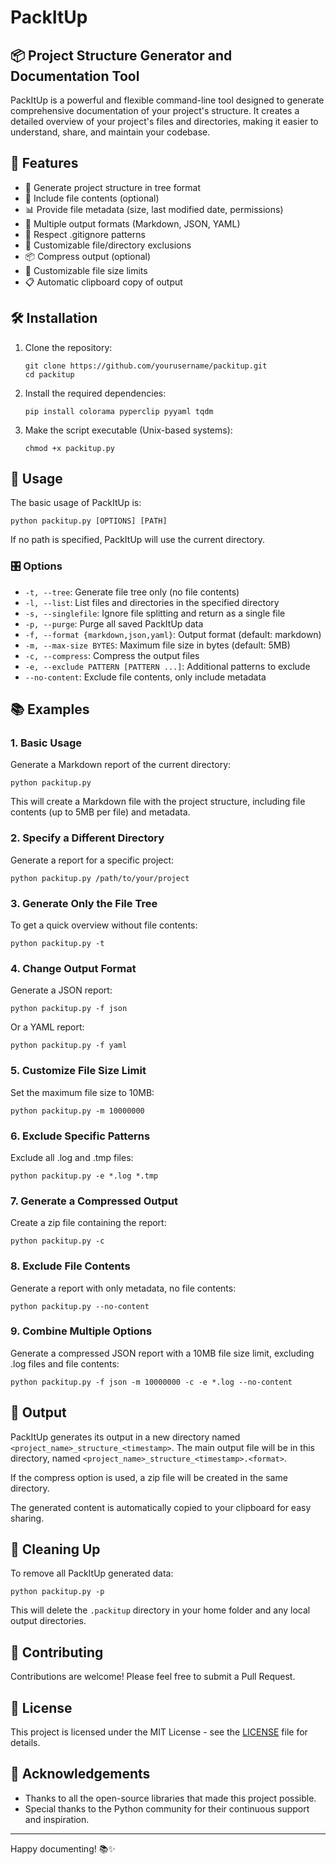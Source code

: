 # PackItUp

## 📦 Project Structure Generator and Documentation Tool

PackItUp is a powerful and flexible command-line tool designed to generate comprehensive documentation of your project's structure. It creates a detailed overview of your project's files and directories, making it easier to understand, share, and maintain your codebase.

## 🌟 Features

- 🌳 Generate project structure in tree format
- 📄 Include file contents (optional)
- 📊 Provide file metadata (size, last modified date, permissions)
- 🎨 Multiple output formats (Markdown, JSON, YAML)
- 🧹 Respect .gitignore patterns
- 🚫 Customizable file/directory exclusions
- 📦 Compress output (optional)
- 📏 Customizable file size limits
- 📋 Automatic clipboard copy of output

## 🛠 Installation

1. Clone the repository:

   ```
   git clone https://github.com/yourusername/packitup.git
   cd packitup
   ```

2. Install the required dependencies:

   ```
   pip install colorama pyperclip pyyaml tqdm
   ```

3. Make the script executable (Unix-based systems):
   ```
   chmod +x packitup.py
   ```

## 🚀 Usage

The basic usage of PackItUp is:

```
python packitup.py [OPTIONS] [PATH]
```

If no path is specified, PackItUp will use the current directory.

### 🎛 Options

- `-t, --tree`: Generate file tree only (no file contents)
- `-l, --list`: List files and directories in the specified directory
- `-s, --singlefile`: Ignore file splitting and return as a single file
- `-p, --purge`: Purge all saved PackItUp data
- `-f, --format {markdown,json,yaml}`: Output format (default: markdown)
- `-m, --max-size BYTES`: Maximum file size in bytes (default: 5MB)
- `-c, --compress`: Compress the output files
- `-e, --exclude PATTERN [PATTERN ...]`: Additional patterns to exclude
- `--no-content`: Exclude file contents, only include metadata

## 📚 Examples

### 1. Basic Usage

Generate a Markdown report of the current directory:

```
python packitup.py
```

This will create a Markdown file with the project structure, including file contents (up to 5MB per file) and metadata.

### 2. Specify a Different Directory

Generate a report for a specific project:

```
python packitup.py /path/to/your/project
```

### 3. Generate Only the File Tree

To get a quick overview without file contents:

```
python packitup.py -t
```

### 4. Change Output Format

Generate a JSON report:

```
python packitup.py -f json
```

Or a YAML report:

```
python packitup.py -f yaml
```

### 5. Customize File Size Limit

Set the maximum file size to 10MB:

```
python packitup.py -m 10000000
```

### 6. Exclude Specific Patterns

Exclude all .log and .tmp files:

```
python packitup.py -e *.log *.tmp
```

### 7. Generate a Compressed Output

Create a zip file containing the report:

```
python packitup.py -c
```

### 8. Exclude File Contents

Generate a report with only metadata, no file contents:

```
python packitup.py --no-content
```

### 9. Combine Multiple Options

Generate a compressed JSON report with a 10MB file size limit, excluding .log files and file contents:

```
python packitup.py -f json -m 10000000 -c -e *.log --no-content
```

## 📂 Output

PackItUp generates its output in a new directory named `<project_name>_structure_<timestamp>`. The main output file will be in this directory, named `<project_name>_structure_<timestamp>.<format>`.

If the compress option is used, a zip file will be created in the same directory.

The generated content is automatically copied to your clipboard for easy sharing.

## 🧹 Cleaning Up

To remove all PackItUp generated data:

```
python packitup.py -p
```

This will delete the `.packitup` directory in your home folder and any local output directories.

## 🤝 Contributing

Contributions are welcome! Please feel free to submit a Pull Request.

## 📄 License

This project is licensed under the MIT License - see the [LICENSE](LICENSE) file for details.

## 🙏 Acknowledgements

- Thanks to all the open-source libraries that made this project possible.
- Special thanks to the Python community for their continuous support and inspiration.

---

Happy documenting! 📚✨
